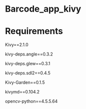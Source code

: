 # Barcode_app_kivy

# Requirements

Kivy==2.1.0

kivy-deps.angle==0.3.2

kivy-deps.glew==0.3.1

kivy-deps.sdl2==0.4.5

Kivy-Garden==0.1.5

kivymd==0.104.2

opencv-python==4.5.5.64


